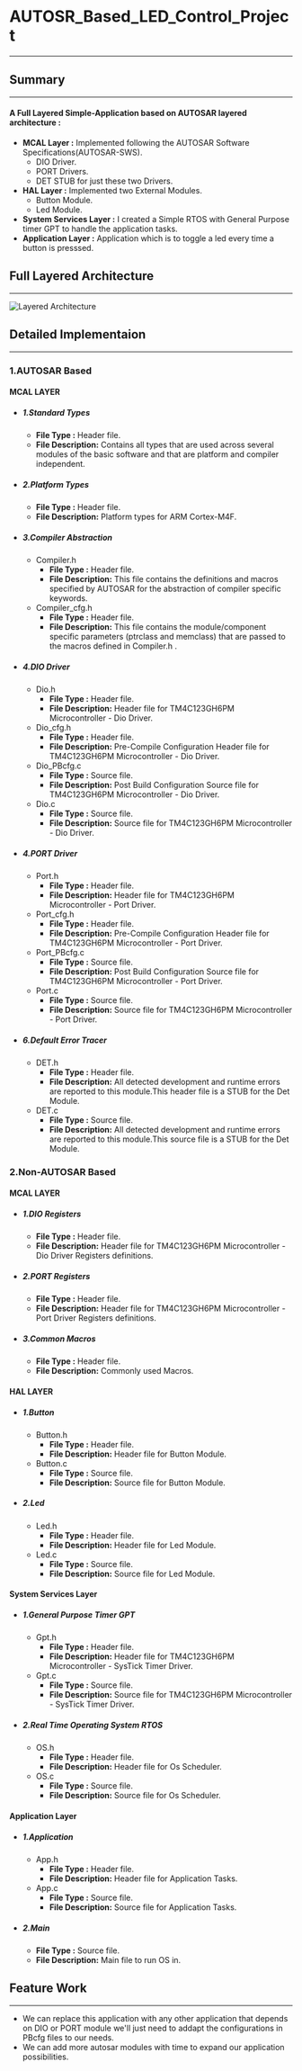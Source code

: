 # AUTOSR_Based_LED_Control_Project
---
## Summary
---
#### A Full Layered Simple-Application based on AUTOSAR layered architecture :
*  **MCAL Layer :** Implemented following the AUTOSAR Software Specifications(AUTOSAR-SWS).
    * DIO Driver.
    * PORT Drivers.
    * DET STUB for just these two Drivers. 
*  **HAL Layer :** Implemented two External Modules. 
    * Button Module.
    * Led Module.
* **System Services Layer :** I created a Simple RTOS with General Purpose timer GPT to handle the   application tasks.
* **Application Layer :** Application which is to toggle a led every time a button is presssed.

## Full Layered Architecture
---
![Layered Architecture](https://user-images.githubusercontent.com/89493135/130728492-7608ce06-a8fc-4363-ac4e-2edfde71cbbb.png)
## Detailed Implementaion
---
### 1.AUTOSAR Based
#### **MCAL LAYER**
* ##### 1.Standard Types
    - **File Type :** Header file. 
    - **File Description:** Contains all types that are used across several modules of the basic software and that are platform and compiler independent.
* ##### 2.Platform Types
    - **File Type :** Header file. 
    - **File Description:** Platform types for ARM Cortex-M4F.
* ##### 3.Compiler Abstraction
    - Compiler.h
        - **File Type :** Header file.
        - **File Description:** This file contains the definitions and macros specified by AUTOSAR for the abstraction of compiler specific keywords.
    - Compiler_cfg.h
        - **File Type :** Header file. 
        - **File Description:** This file contains the module/component specific parameters (ptrclass and memclass) that are passed to the macros defined in Compiler.h .

* ##### 4.DIO Driver
    - Dio.h
        - **File Type :** Header file.
        - **File Description:** Header file for TM4C123GH6PM Microcontroller - Dio Driver.
    - Dio_cfg.h
        - **File Type :** Header file. 
        - **File Description:** Pre-Compile Configuration Header file for TM4C123GH6PM Microcontroller - Dio Driver.
    - Dio_PBcfg.c
        - **File Type :** Source file. 
        - **File Description:** Post Build Configuration Source file for TM4C123GH6PM Microcontroller - Dio Driver.
    - Dio.c
        - **File Type :** Source file.
        - **File Description:**  Source file for TM4C123GH6PM Microcontroller - Dio Driver.

* ##### 4.PORT Driver
    - Port.h
        - **File Type :** Header file.
        - **File Description:** Header file for TM4C123GH6PM Microcontroller - Port Driver.
    - Port_cfg.h
        - **File Type :** Header file. 
        - **File Description:** Pre-Compile Configuration Header file for TM4C123GH6PM Microcontroller - Port Driver.
    - Port_PBcfg.c
        - **File Type :** Source file. 
        - **File Description:** Post Build Configuration Source file for TM4C123GH6PM Microcontroller - Port Driver.
    - Port.c
        - **File Type :** Source file.
        - **File Description:**  Source file for TM4C123GH6PM Microcontroller - Port Driver.
* ##### 6.Default Error Tracer
    - DET.h
        - **File Type :** Header file. 
        - **File Description:** All detected development and runtime errors are reported to this module.This header file is a STUB for the Det Module.
    - DET.c
        - **File Type :** Source file. 
        - **File Description:** All detected development and runtime errors are reported to this module.This source file is a STUB for the Det Module.

### 2.Non-AUTOSAR Based
#### **MCAL LAYER**
* ##### 1.DIO Registers
    - **File Type :** Header file.
    - **File Description:** Header file for TM4C123GH6PM Microcontroller - Dio Driver Registers definitions.
* ##### 2.PORT Registers
    - **File Type :** Header file.
    - **File Description:** Header file for TM4C123GH6PM Microcontroller - Port Driver Registers definitions.
* ##### 3.Common Macros
    - **File Type :** Header file. 
    - **File Description:** Commonly used Macros.

#### **HAL LAYER**
* ##### 1.Button
    - Button.h
        - **File Type :** Header file.
        - **File Description:** Header file for Button Module.
    - Button.c
        - **File Type :** Source file. 
        - **File Description:** Source file for Button Module.
* ##### 2.Led
    - Led.h
        - **File Type :** Header file.
        - **File Description:** Header file for Led Module.
    - Led.c
        - **File Type :** Source file. 
        - **File Description:** Source file for Led Module.

#### **System Services Layer**
* ##### 1.General Purpose Timer GPT
    - Gpt.h
        - **File Type :** Header file.
        - **File Description:** Header file for TM4C123GH6PM Microcontroller - SysTick Timer Driver.
    - Gpt.c
        - **File Type :** Source file. 
        - **File Description:** Source file for TM4C123GH6PM Microcontroller - SysTick Timer Driver.
* ##### 2.Real Time Operating System RTOS
    - OS.h
        - **File Type :** Header file.
        - **File Description:** Header file for Os Scheduler.
    - OS.c
        - **File Type :** Source file. 
        - **File Description:** Source file for Os Scheduler.

#### **Application Layer**
* ##### 1.Application
    - App.h
        - **File Type :** Header file.
        - **File Description:** Header file for Application Tasks.
    - App.c
        - **File Type :** Source file. 
        - **File Description:** Source file for Application Tasks.
* ##### 2.Main
    - **File Type :** Source file.
    - **File Description:** Main file to run OS in.
## Feature Work
---
* We can replace this application with any other application that depends on DIO or PORT module we'll just need to addapt the configurations in PBcfg files to our needs.
* We can add more autosar modules with time to expand our application possibilities.

